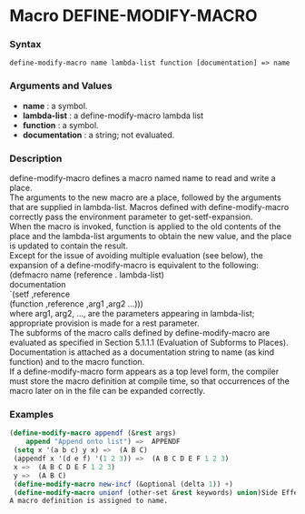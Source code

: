 <!-- Generated on 05/10/2020 by https://github.com/anto2oo/clhs-evolved -->

# Macro DEFINE-MODIFY-MACRO

### Syntax
`define-modify-macro name lambda-list function [documentation] => name`  


### Arguments and Values
- **name** : a symbol.   
- **lambda-list** : a define-modify-macro lambda list   
- **function** : a symbol.   
- **documentation** : a string; not evaluated.   


### Description
define-modify-macro defines a macro named name to read and write a place.  
The arguments to the new macro are a place, followed by the arguments that are supplied in lambda-list.  Macros defined with define-modify-macro correctly pass the environment parameter to  get-setf-expansion.  
When the macro is invoked, function is applied to the old contents of the place and the lambda-list arguments to obtain the new value, and the place is updated to contain the result.  
Except for the issue of avoiding multiple evaluation (see below), the expansion of a define-modify-macro is equivalent to the following:  
 (defmacro name (reference . lambda-list)  
   documentation  
   `(setf ,reference  
          (function ,reference ,arg1 ,arg2 ...)))  
where arg1, arg2, ..., are the parameters appearing in lambda-list; appropriate provision is made for a rest parameter.  
 The subforms of the macro calls defined by define-modify-macro are evaluated as specified in Section 5.1.1.1 (Evaluation of Subforms to Places).  
 Documentation is attached as a documentation string to name (as kind function) and to the macro function.  
 If a define-modify-macro form appears as a top level form, the compiler must store the macro definition at compile time, so that occurrences of the macro later on in the file can be expanded correctly.



### Examples
```lisp 
(define-modify-macro appendf (&rest args) 
    append "Append onto list") =>  APPENDF
 (setq x '(a b c) y x) =>  (A B C)
 (appendf x '(d e f) '(1 2 3)) =>  (A B C D E F 1 2 3)
 x =>  (A B C D E F 1 2 3)
 y =>  (A B C)
 (define-modify-macro new-incf (&optional (delta 1)) +)
 (define-modify-macro unionf (other-set &rest keywords) union)Side Effects:
A macro definition is assigned to name.
```
